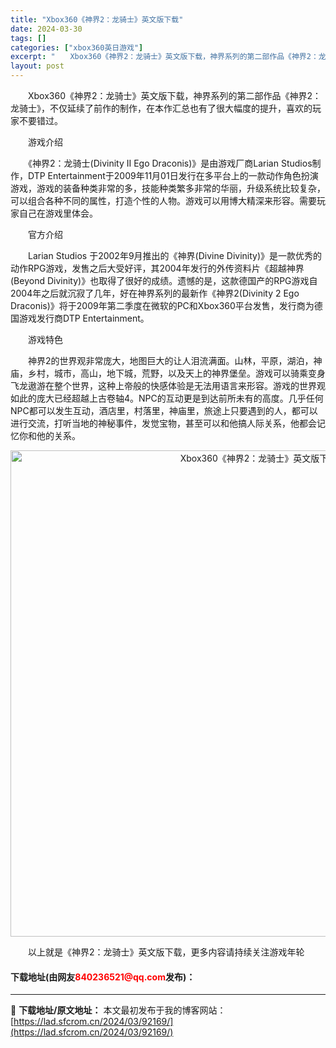 ```yaml
---
title: "Xbox360《神界2：龙骑士》英文版下载"
date: 2024-03-30
tags: []
categories: ["xbox360英日游戏"]
excerpt: "　　Xbox360《神界2：龙骑士》英文版下载，神界系列的第二部作品《神界2：龙骑士》，不仅延续了前作的制作，在本作汇总也有了很大幅度的提升，喜欢的玩家不要错过。 　　游戏介绍 　　《神界2：龙骑士(Divinity II Ego Draconis)》是由游戏厂商Larian Studios制作，D&hellip;"
layout: post
---
```


 <p>　　Xbox360《神界2：龙骑士》英文版下载，神界系列的第二部作品《神界2：龙骑士》，不仅延续了前作的制作，在本作汇总也有了很大幅度的提升，喜欢的玩家不要错过。</p> <p>　　游戏介绍</p> <p>　　《神界2：龙骑士(Divinity II Ego Draconis)》是由游戏厂商Larian Studios制作，DTP Entertainment于2009年11月01日发行在多平台上的一款动作角色扮演游戏，游戏的装备种类非常的多，技能种类繁多非常的华丽，升级系统比较复杂，可以组合各种不同的属性，打造个性的人物。游戏可以用博大精深来形容。需要玩家自己在游戏里体会。</p> <p>　　官方介绍</p> <p>　　Larian Studios 于2002年9月推出的《神界(Divine Divinity)》是一款优秀的动作RPG游戏，发售之后大受好评，其2004年发行的外传资料片《超越神界(Beyond Divinity)》也取得了很好的成绩。遗憾的是，这款德国产的RPG游戏自2004年之后就沉寂了几年，好在神界系列的最新作《神界2(Divinity 2 Ego Draconis)》将于2009年第二季度在微软的PC和Xbox360平台发售，发行商为德国游戏发行商DTP Entertainment。</p> <p>　　游戏特色</p> <p>　　神界2的世界观非常庞大，地图巨大的让人泪流满面。山林，平原，湖泊，神庙，乡村，城市，高山，地下城，荒野，以及天上的神界堡垒。游戏可以骑乘变身飞龙遨游在整个世界，这种上帝般的快感体验是无法用语言来形容。游戏的世界观如此的庞大已经超越上古卷轴4。NPC的互动更是到达前所未有的高度。几乎任何NPC都可以发生互动，酒店里，村落里，神庙里，旅途上只要遇到的人，都可以进行交流，打听当地的神秘事件，发觉宝物，甚至可以和他搞人际关系，他都会记忆你和他的关系。</p> <p align="center"><img align="" border="0" src="https://lad.sfcrom.cn/wp-content/uploads/2024/03/20240330_6607d3bc72af8.jpg" width="778" alt="Xbox360《神界2：龙骑士》英文版下载" /></p> <p>　　以上就是《神界2：龙骑士》英文版下载，更多内容请持续关注游戏年轮</p> <p><h4>下载地址(由网友<font color="red">840236521@qq.com</font>发布)：</h4></p> 

---
📖 **下载地址/原文地址：** 本文最初发布于我的博客网站：[https://lad.sfcrom.cn/2024/03/92169/](https://lad.sfcrom.cn/2024/03/92169/)
